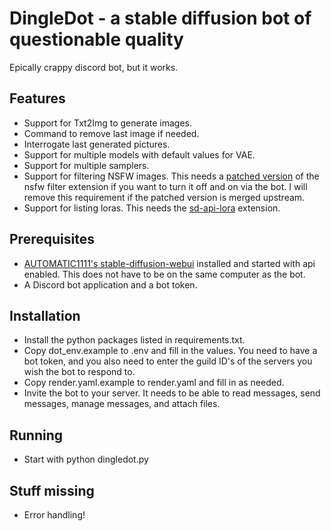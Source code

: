 # DingleDot - a stable diffusion bot of questionable quality

Epically crappy discord bot, but it works.

## Features
- Support for Txt2Img to generate images.
- Command to remove last image if needed.
- Interrogate last generated pictures.
- Support for multiple models with default values for VAE.
- Support for multiple samplers.
- Support for filtering NSFW images. This needs a [patched version](https://github.com/dmelani/stable-diffusion-webui-nsfw-censor) of the nsfw filter extension if you want to turn it off and on via the bot. I will remove this requirement if the patched version is merged upstream.
- Support for listing loras. This needs the [sd-api-lora](https://github.com/dmelani/sd-api-lora) extension.

## Prerequisites
- [AUTOMATIC1111's stable-diffusion-webui](https://github.com/AUTOMATIC1111/stable-diffusion-webui) installed and started with api enabled. This does not have to be on the same computer as the bot.
- A Discord bot application and a bot token.

## Installation
- Install the python packages listed in requirements.txt.
- Copy dot\_env.example to .env and fill in the values. You need to have a bot token, and you also need to enter the guild ID's of the servers you wish the bot to respond to. 
- Copy render.yaml.example to render.yaml and fill in as needed.
- Invite the bot to your server. It needs to be able to read messages, send messages, manage messages, and attach files.

## Running
- Start with python dingledot.py

## Stuff missing
- Error handling!
